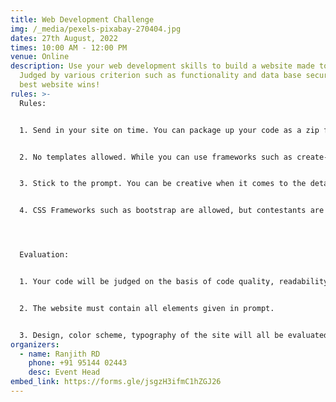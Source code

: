 ```yaml
---
title: Web Development Challenge
img: /_media/pexels-pixabay-270404.jpg
dates: 27th August, 2022
times: 10:00 AM - 12:00 PM
venue: Online
description: Use your web development skills to build a website made to please!
  Judged by various criterion such as functionality and data base security, the
  best website wins!
rules: >-
  Rules: 


  1. Send in your site on time. You can package up your code as a zip file and email a link, or upload it to GitHub. 


  2. No templates allowed. While you can use frameworks such as create-react-app, don't use any HTML templates to make your site. 


  3. Stick to the prompt. You can be creative when it comes to the details, but make sure that you don't deviate from the instructions given on the day of the contest. 


  4. CSS Frameworks such as bootstrap are allowed, but contestants are encouraged to be creative with how they use it. 




  Evaluation: 


  1. Your code will be judged on the basis of code quality, readability, etc. 


  2. The website must contain all elements given in prompt. 


  3. Design, color scheme, typography of the site will all be evaluated.
organizers:
  - name: Ranjith RD
    phone: +91 95144 02443
    desc: Event Head
embed_link: https://forms.gle/jsgzH3ifmC1hZGJ26
---
```

